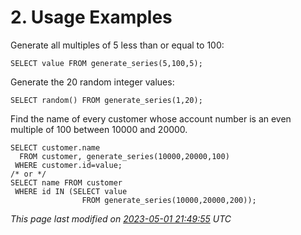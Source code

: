# 2\. Usage Examples


Generate all multiples of 5 less than or equal to 100:




```
SELECT value FROM generate_series(5,100,5);

```

Generate the 20 random integer values:




```
SELECT random() FROM generate_series(1,20);

```

Find the name of every customer whose account number
 is an even multiple of 100 between 10000 and 20000\.




```
SELECT customer.name
  FROM customer, generate_series(10000,20000,100)
 WHERE customer.id=value;
/* or */
SELECT name FROM customer
 WHERE id IN (SELECT value
                FROM generate_series(10000,20000,200));

```

*This page last modified on [2023\-05\-01 21:49:55](https://sqlite.org/docsrc/honeypot) UTC* 


